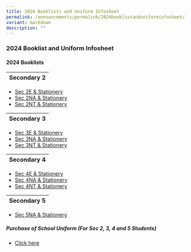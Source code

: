 ```yaml
---
title: 2024 Booklists and Uniform Infosheet
permalink: /announcements/permalink/2024booklistanduniforminfosheet/
variant: markdown
description: ""
---
```

### 2024 Booklist and Uniform Infosheet

#### **2024 Booklists**<br>


| **Secondary 2** |
| ---- | 
* [Sec 2E &amp; Stationery](/files/sec%202e%20&amp;%20stationery1.pdf)<br> 
* [Sec 2NA &amp; Stationery](/files/sec%202na%20&amp;%20stationery.pdf)<br> 
* [Sec 2NT &amp; Stationery](/files/sec%202nt%20&amp;%20stationery.pdf)<br> 

| **Secondary 3** | 
| ---- | 
* [Sec 3E &amp; Stationery](/files/sec%203e%20&amp;%20stationery.pdf)<br> 
* [Sec 3NA &amp; Stationery](/files/sec%203na%20&amp;%20stationery.pdf)<br> 
* [Sec 3NT &amp; Stationery](/files/sec%203nt%20&amp;%20stationery.pdf)<br> 

| **Secondary 4** | 
| ---- | 
*  [Sec 4E &amp; Stationery](/files/sec%204e%20&amp;%20stationery.pdf)<br> 
* [Sec 4NA &amp; Stationery](/files/sec%204na%20&amp;%20stationery.pdf)<br> 
* [Sec 4NT &amp; Stationery](/files/sec%204nt%20&amp;%20stationery.pdf)<br> 

| **Secondary 5** | 
| ---- | 
*  [Sec 5NA &amp; Stationery](/files/sec%205na%20&amp;%20stationery.pdf)<br>  

##### **Purchase of School Uniform (For Sec 2, 3, 4 and 5 Students)**

* [Click here](/files/purchase%20of%20school%20uniform%20(for%20sec%202%20to%205%20students).pdf)